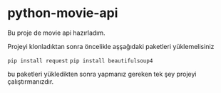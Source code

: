 # python-movie-api
Bu proje de movie api hazırladım.

Projeyi klonladıktan sonra öncelikle aşşağıdaki paketleri yüklemelisiniz

``` pip install request ```
``` pip install beautifulsoup4 ```

bu paketleri yükledikten sonra yapmanız gereken tek şey projeyi çalıştırmanızdır.
